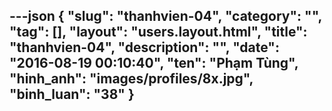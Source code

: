 ---json
{
    "slug": "thanhvien-04",
    "category": "",
    "tag": [],
    "layout": "users.layout.html",
    "title": "thanhvien-04",
    "description": "",
    "date": "2016-08-19 00:10:40",
    "ten": "Phạm Tùng",
    "hinh_anh": "images/profiles/8x.jpg",
    "binh_luan": "38"
}
---
